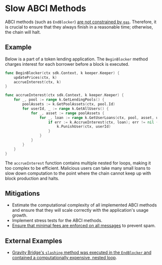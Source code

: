 # Slow ABCI Methods

ABCI methods (such as `EndBlocker`) [are not constrained by `gas`](https://docs.cosmos.network/v0.45/basics/app-anatomy.html#beginblocker-and-endblocker). Therefore, it is crucial to ensure that they always finish in a reasonable time; otherwise, the chain will halt.

## Example

Below is a part of a token lending application. The `BeginBlocker` method charges interest for each borrower before a block is executed.

```go
func BeginBlocker(ctx sdk.Context, k keeper.Keeper) {
    updatePrices(ctx, k)
    accrueInterest(ctx, k)
}

func accrueInterest(ctx sdk.Context, k keeper.Keeper) {
    for _, pool := range k.GetLendingPools() {
        poolAssets := k.GetPoolAssets(ctx, pool.Id)
        for userId, _ := range k.GetAllUsers() {
            for _, asset := range poolAssets {
                for _, loan := range k.GetUserLoans(ctx, pool, asset, userId) {
                    if err := k.AccrueInterest(ctx, loan); err != nil {
                        k.PunishUser(ctx, userId)
                    }
                }
            }
        }
    }
}
```

The `accrueInterest` function contains multiple nested for loops, making it too complex to be efficient. Malicious users can take many small loans to slow down computation to the point where the chain cannot keep up with block production and halts.

## Mitigations

- Estimate the computational complexity of all implemented ABCI methods and ensure that they will scale correctly with the application's usage growth.
- Implement stress tests for the ABCI methods.
- [Ensure that minimal fees are enforced on all messages](https://docs.cosmos.network/v0.46/basics/gas-fees.html#introduction-to-gas-and-fees) to prevent spam.

## External Examples

- [Gravity Bridge's `slashing` method was executed in the `EndBlocker` and contained a computationally expensive, nested loop](https://github.com/althea-net/cosmos-gravity-bridge/issues/347).
